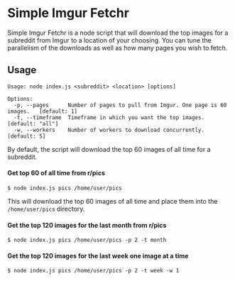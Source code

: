 # Simple Imgur Fetchr

Simple Imgur Fetchr is a node script that will download the top images for a subreddit from Imgur to a location of your choosing. You can tune the parallelism of the downloads as well as how many pages you wish to fetch.

## Usage

```text
Usage: node index.js <subreddit> <location> [options]

Options:
  -p, --pages      Number of pages to pull from Imgur. One page is 60 images.   [default: 1]
  -t, --timeframe  Timeframe in which you want the top images.              [default: "all"]
  -w, --workers    Number of workers to download concurrently.                  [default: 5]
```

By default, the script will download the top 60 images of all time for a subreddit.

#### Get top 60 of all time from r/pics

```text
$ node index.js pics /home/user/pics
```

This will download the top 60 images of all time and place them into the `/home/user/pics` directory.

#### Get the top 120 images for the last month from r/pics

```text
$ node index.js pics /home/user/pics -p 2 -t month
```

#### Get the top 120 images for the last week one image at a time

```text
$ node index.js pics /home/user/pics -p 2 -t week -w 1
```